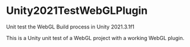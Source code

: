 # Unity2021TestWebGLPlugin
Unit test the WebGL Build process in Unity 2021.3.1f1

This is a Unity unit test of a WebGL project with a working WebGL plugin.
